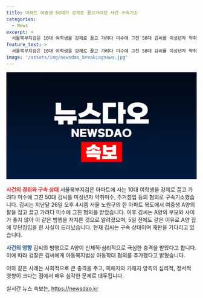 ```yaml
---
title: 아파트 여중생 50대가 강제로 끌고가려던 사건 구속기소
categories:
  - News
excerpt: >
  서울북부지검은 10대 여학생을 강제로 끌고 가려다 미수에 그친 50대 김씨를 미성년자 약취미수, 주거침입 등의 혐의로 구속기소했다. 김씨는 지난달 26일 오후 4시쯤 서울 노원구 아파트에서 여중생 A양을 강제로 끌고 가려다 미수에 그치며 파문을 일으켰다. 이 전 범행으로 A양 집에도 무단침입을 했던 것으로 드러나, 김씨에게 아동학대 혐의도 추가되었다.
feature_text: >
  서울북부지검은 10대 여학생을 강제로 끌고 가려다 미수에 그친 50대 김씨를 미성년자 약취미수, 주거침입 등의 혐의로 구속기소했다. 김씨는 지난달 26일 오후 4시쯤 서울 노원구 아파트에서 여중생 A양을 강제로 끌고 가려다 미수에 그치며 파문을 일으켰다. 이 전 범행으로 A양 집에도 무단침입을 했던 것으로 드러나, 김씨에게 아동학대 혐의도 추가되었다.
image: '/assets/img/newsdao_breakingnews.jpg'
---
```


<p><img src="/assets/img/newsdao_breakingnews.jpg" alt="ontimetimes 속보" /></p>

<p><b><span style="color: #ee2323;">사건의 경위와 구속 상태</span></b>
서울북부지검은 아파트에 사는 10대 여학생을 강제로 끌고 가려다 미수에 그친 50대 김씨를 미성년자 약취미수, 주거침입 등의 혐의로 구속기소했습니다. 김씨는 지난달 26일 오후 4시쯤 서울 노원구의 한 아파트 복도에서 여중생 A양의 팔을 잡고 끌고 가려다 미수에 그친 혐의를 받았습니다. 이후 김씨는 A양의 부모와 사이가 좋지 않아 이 같은 범행을 저지른 것으로 알려졌으며, 5일 전에도 같은 이유로 A양 집에 무단침입을 한 사실이 드러났습니다. 현재 김씨는 구속 상태이며 재판을 기다리고 있습니다.</p>

<p><b><span style="color: #1a5490;">사건의 영향</span></b>
김씨의 범행으로 A양이 신체적·심리적으로 극심한 충격을 받았다고 합니다. 이에 따라 검찰은 김씨에게 아동복지법상 아동학대 혐의를 추가했다고 밝혔습니다.</p>

<p>이와 같은 사례는 사회적으로 큰 충격을 주고, 피해자와 가해자 양측의 심리적, 정서적 영향이 크다는 점에서 매우 심각한 문제로 대두됩니다. </p>
실시간 뉴스 속보는, <a href="https://newsdao.kr" rel="dofollow">https://newsdao.kr</a>


